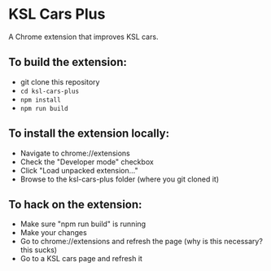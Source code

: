 KSL Cars Plus
=============

A Chrome extension that improves KSL cars.

## To build the extension:
 - git clone this repository
 - ```cd ksl-cars-plus```
 - ```npm install```
 - ```npm run build```
 
## To install the extension locally:
 - Navigate to chrome://extensions
 - Check the "Developer mode" checkbox
 - Click "Load unpacked extension..."
 - Browse to the ksl-cars-plus folder (where you git cloned it)

## To hack on the extension:
 - Make sure "npm run build" is running
 - Make your changes
 - Go to chrome://extensions and refresh the page (why is this necessary? this sucks)
 - Go to a KSL cars page and refresh it
